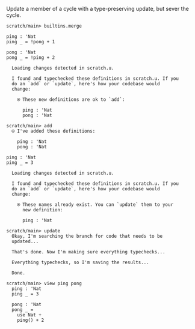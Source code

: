 Update a member of a cycle with a type-preserving update, but sever the cycle.

``` ucm :hide
scratch/main> builtins.merge
```

``` unison
ping : 'Nat
ping _ = !pong + 1

pong : 'Nat
pong _ = !ping + 2
```

``` ucm :added-by-ucm
  Loading changes detected in scratch.u.

  I found and typechecked these definitions in scratch.u. If you
  do an `add` or `update`, here's how your codebase would
  change:
  
    ⍟ These new definitions are ok to `add`:
    
      ping : 'Nat
      pong : 'Nat

```

``` ucm
scratch/main> add
  ⍟ I've added these definitions:
  
    ping : 'Nat
    pong : 'Nat

```

``` unison
ping : 'Nat
ping _ = 3
```

``` ucm :added-by-ucm
  Loading changes detected in scratch.u.

  I found and typechecked these definitions in scratch.u. If you
  do an `add` or `update`, here's how your codebase would
  change:
  
    ⍟ These names already exist. You can `update` them to your
      new definition:
    
      ping : 'Nat

```

``` ucm
scratch/main> update
  Okay, I'm searching the branch for code that needs to be
  updated...

  That's done. Now I'm making sure everything typechecks...

  Everything typechecks, so I'm saving the results...

  Done.

scratch/main> view ping pong
  ping : 'Nat
  ping _ = 3
  
  pong : 'Nat
  pong _ =
    use Nat +
    ping() + 2

```
